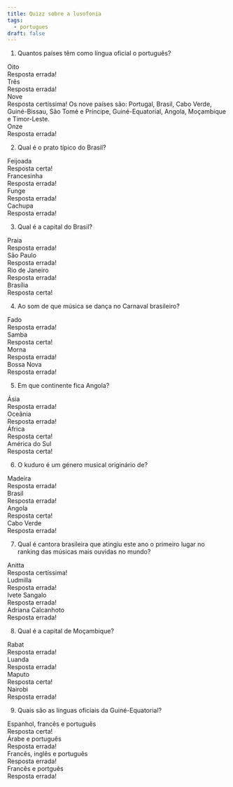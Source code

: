 ```yaml
---
title: Quizz sobre a lusofonia
tags:
  - portugues
draft: false
---
```

1. Quantos países têm como língua oficial o português?

<e-card color="1">
  <div>Oito</div>
  <div>
Resposta errada!
  </div>
</e-card>

<e-card color="2">
  <div>Três</div>
  <div>
Resposta errada!
  </div>
</e-card>

<e-card color="3">
  <div>Nove</div>
<div>
Resposta certíssima!
Os nove países são: Portugal, Brasil, Cabo Verde, Guiné-Bissau, São Tomé e Príncipe, Guiné-Equatorial, Angola, Moçambique e Timor-Leste.
</div>
</e-card>

<e-card color="4">
  <div>Onze</div>
  <div>
Resposta errada!
  </div>
</e-card>

2. Qual é o prato típico do Brasil?

<e-card color="5">
  <div>Feijoada</div>
  <div>
Resposta certa!
  </div>
</e-card>

<e-card color="6">
  <div>Francesinha</div>
  <div>
Resposta errada!
  </div>
</e-card>

<e-card color="7">
  <div>Funge</div>
<div>
Resposta errada!
</div>
</e-card>

<e-card color="8">
  <div>Cachupa</div>
  <div>
Resposta errada!
  </div>
</e-card>

3. Qual é a capital do Brasil?

<e-card color="9">
  <div>Praia</div>
  <div>
Resposta errada!
  </div>
</e-card>

<e-card color="10">
  <div>São Paulo</div>
  <div>
Resposta errada!
  </div>
</e-card>

<e-card color="1">
  <div>Rio de Janeiro</div>
  <div>
Resposta errada!
  </div>
</e-card>

<e-card color="2">
  <div>Brasília</div>
  <div>
Resposta certa!
  </div>
</e-card>

4. Ao som de que música se dança no Carnaval brasileiro?

<e-card color="3">
  <div>Fado</div>
  <div>
Resposta errada!
  </div>
</e-card>

<e-card color="4">
  <div>Samba</div>
  <div>
Resposta certa!
  </div>
</e-card>

<e-card color="5">
  <div>Morna</div>
  <div>
Resposta errada!
  </div>
</e-card>

<e-card color="6">
  <div>Bossa Nova</div>
  <div>
Resposta errada!
  </div>
</e-card>

5. Em que continente fica Angola?

<e-card color="7">
  <div>Ásia</div>
  <div>
Resposta errada!
  </div>
</e-card>

<e-card color="8">
  <div>Oceânia</div>
  <div>
Resposta errada!
  </div>
</e-card>

<e-card color="9">
  <div>África</div>
  <div>
Resposta certa!
  </div>
</e-card>

<e-card color="10">
  <div>América do Sul</div>
  <div>
Resposta certa!
  </div>
</e-card>

6. O kuduro é um género musical originário de?

<e-card color="1">
  <div>Madeira</div>
  <div>
Resposta errada!
  </div>
</e-card>

<e-card color="2">
  <div>Brasil</div>
  <div>
Resposta errada!
  </div>
</e-card>

<e-card color="3">
  <div>Angola</div>
  <div>
Resposta certa!
  </div>
</e-card>

<e-card color="4">
  <div>Cabo Verde</div>
  <div>
Resposta errada!
  </div>
</e-card>

7. Qual é cantora brasileira que atingiu este ano o primeiro lugar no ranking das músicas mais ouvidas no mundo?

<e-card color="5">
  <div>Anitta</div>
  <div>
Resposta certíssima!
  </div>
</e-card>

<e-card color="6">
  <div>Ludmilla</div>
  <div>
Resposta errada!
  </div>
</e-card>

<e-card color="7">
  <div>Ivete Sangalo</div>
  <div>
Resposta errada!
  </div>
</e-card>

<e-card color="8">
  <div>Adriana Calcanhoto</div>
  <div>
Resposta errada!
  </div>
</e-card>

8. Qual é a capital de Moçambique?

<e-card color="9">
  <div>Rabat</div>
  <div>
Resposta errada!
  </div>
</e-card>

<e-card color="10">
  <div>Luanda</div>
  <div>
Resposta errada!
  </div>
</e-card>

<e-card color="1">
  <div>Maputo</div>
  <div>
Resposta certa!
  </div>
</e-card>

<e-card color="2">
  <div>Nairobi</div>
  <div>
Resposta errada!
  </div>
</e-card>

9. Quais são as línguas oficiais da Guiné-Equatorial?

<e-card color="3">
  <div>Espanhol, francês e português</div>
  <div>
Resposta certa!
  </div>
</e-card>

<e-card color="4">
  <div>Árabe e português</div>
  <div>
Resposta errada!
  </div>
</e-card>

<e-card color="5">
  <div>Francês, inglês e português</div>
  <div>
Resposta errada!
  </div>
</e-card>

<e-card color="6">
  <div>Francês e portguês</div>
  <div>
Resposta errada!
  </div>
</e-card>
